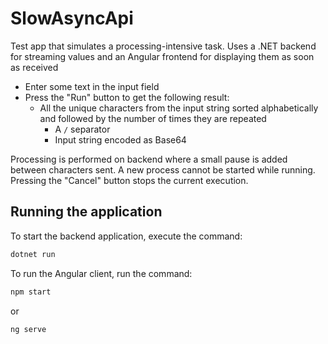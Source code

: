 # SlowAsyncApi
Test app that simulates a processing-intensive task. Uses a .NET backend for streaming values and an Angular frontend for displaying them as soon as received

* Enter some text in the input field
* Press the "Run" button to get the following result:
  * All the unique characters from the input string sorted alphabetically and followed by the number of times they are repeated
	* A `/` separator
	* Input string encoded as Base64

Processing is performed on backend where a small pause is added between characters sent.
A new process cannot be started while running. Pressing the "Cancel" button stops the current execution.

## Running the application

To start the backend application, execute the command:
```ps1
dotnet run
```

To run the Angular client, run the command:
```bash
npm start
```
or
```bash
ng serve
```
